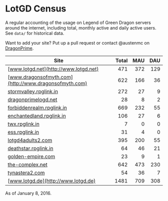 # LotGD Census
A regular accounting of the usage on Legend of Green Dragon servers around the internet, including total, monthly active and daily active users. See `data/` for historical data.

Want to add your site? Put up a pull request or contact @austenmc on [DragonPrime](http://dragonprime.net).


Site | Total | MAU | DAU
--- | ---:| ---:| ---:
[www.lotgd.net](http://www.lotgd.net)|471|372|129
[www.dragonsofmyth.com](http://www.dragonsofmyth.com)|622|166|36
[stormvalley.rpglink.in](http://stormvalley.rpglink.in)|272|27|9
[dragonprimelogd.net](http://dragonprimelogd.net)|28|8|2
[forbiddenrealm.rpglink.in](http://forbiddenrealm.rpglink.in)|669|232|55
[enchantedland.rpglink.in](http://enchantedland.rpglink.in)|106|27|6
[twx.rpglink.in](http://twx.rpglink.in)|7|0|0
[ess.rpglink.in](http://ess.rpglink.in)|31|4|0
[lotgd4adults2.com](http://lotgd4adults2.com)|395|200|55
[deathstar.rpglink.in](http://deathstar.rpglink.in)|64|46|21
[golden-empire.com](http://golden-empire.com)|23|9|1
[the-complex.net](http://the-complex.net)|642|473|230
[tynastera2.com](http://tynastera2.com)|54|36|7
[www.lotgd.de](http://www.lotgd.de)|1481|709|308

As of January 8, 2016.
